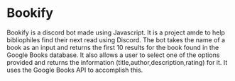 # Bookify
Bookify is a discord bot made using Javascript. It is a project amde to help bibliophiles find their next read using Discord. The bot takes the name of a book as an input and returns the first 10 results for the book found in the Google Books database. It also allows a user to select one of the options provided and returns the information (title,author,description,rating) for it. It uses the Google Books API to accomplish this.

